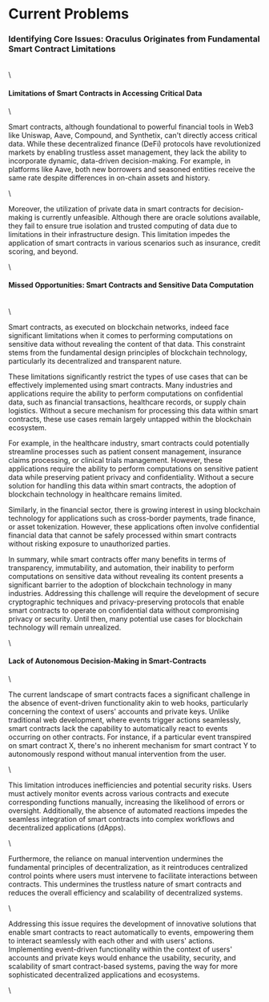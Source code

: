# Current Problems

### Identifying Core Issues: Oraculus Originates from Fundamental Smart Contract Limitations

\
\


#### Limitations of Smart Contracts in Accessing Critical Data

\


Smart contracts, although foundational to powerful financial tools in Web3 like Uniswap, Aave, Compound, and Synthetix, can't directly access critical data. While these decentralized finance (DeFi) protocols have revolutionized markets by enabling trustless asset management, they lack the ability to incorporate dynamic, data-driven decision-making. For example, in platforms like Aave, both new borrowers and seasoned entities receive the same rate despite differences in on-chain assets and history.

\


Moreover, the utilization of private data in smart contracts for decision-making is currently unfeasible. Although there are oracle solutions available, they fail to ensure true isolation and trusted computing of data due to limitations in their infrastructure design. This limitation impedes the application of smart contracts in various scenarios such as insurance, credit scoring, and beyond.

\


#### Missed Opportunities: Smart Contracts and Sensitive Data Computation

\
\


Smart contracts, as executed on blockchain networks, indeed face significant limitations when it comes to performing computations on sensitive data without revealing the content of that data. This constraint stems from the fundamental design principles of blockchain technology, particularly its decentralized and transparent nature.

These limitations significantly restrict the types of use cases that can be effectively implemented using smart contracts. Many industries and applications require the ability to perform computations on confidential data, such as financial transactions, healthcare records, or supply chain logistics. Without a secure mechanism for processing this data within smart contracts, these use cases remain largely untapped within the blockchain ecosystem.

For example, in the healthcare industry, smart contracts could potentially streamline processes such as patient consent management, insurance claims processing, or clinical trials management. However, these applications require the ability to perform computations on sensitive patient data while preserving patient privacy and confidentiality. Without a secure solution for handling this data within smart contracts, the adoption of blockchain technology in healthcare remains limited.

Similarly, in the financial sector, there is growing interest in using blockchain technology for applications such as cross-border payments, trade finance, or asset tokenization. However, these applications often involve confidential financial data that cannot be safely processed within smart contracts without risking exposure to unauthorized parties.

In summary, while smart contracts offer many benefits in terms of transparency, immutability, and automation, their inability to perform computations on sensitive data without revealing its content presents a significant barrier to the adoption of blockchain technology in many industries. Addressing this challenge will require the development of secure cryptographic techniques and privacy-preserving protocols that enable smart contracts to operate on confidential data without compromising privacy or security. Until then, many potential use cases for blockchain technology will remain unrealized.

\


#### Lack of Autonomous Decision-Making in Smart-Contracts

\


The current landscape of smart contracts faces a significant challenge in the absence of event-driven functionality akin to web hooks, particularly concerning the context of users' accounts and private keys. Unlike traditional web development, where events trigger actions seamlessly, smart contracts lack the capability to automatically react to events occurring on other contracts. For instance, if a particular event transpired on smart contract X, there's no inherent mechanism for smart contract Y to autonomously respond without manual intervention from the user.

\


This limitation introduces inefficiencies and potential security risks. Users must actively monitor events across various contracts and execute corresponding functions manually, increasing the likelihood of errors or oversight. Additionally, the absence of automated reactions impedes the seamless integration of smart contracts into complex workflows and decentralized applications (dApps).

\


Furthermore, the reliance on manual intervention undermines the fundamental principles of decentralization, as it reintroduces centralized control points where users must intervene to facilitate interactions between contracts. This undermines the trustless nature of smart contracts and reduces the overall efficiency and scalability of decentralized systems.

\


Addressing this issue requires the development of innovative solutions that enable smart contracts to react automatically to events, empowering them to interact seamlessly with each other and with users' actions. Implementing event-driven functionality within the context of users' accounts and private keys would enhance the usability, security, and scalability of smart contract-based systems, paving the way for more sophisticated decentralized applications and ecosystems.

\
